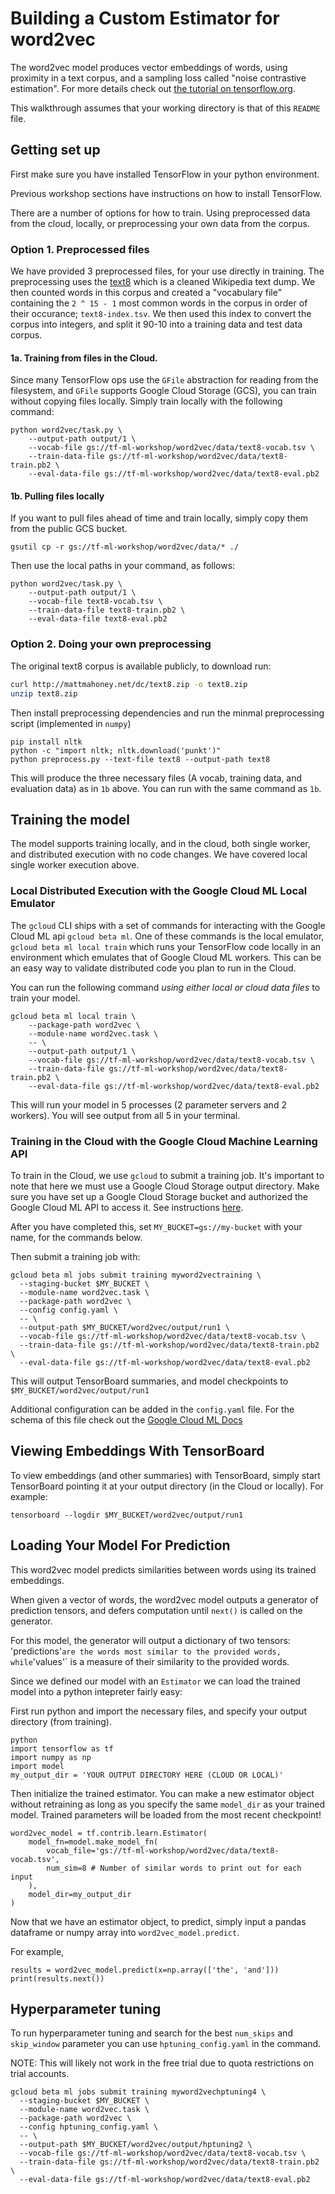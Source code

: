 # Building a Custom Estimator for word2vec

The word2vec model produces vector embeddings of words, using proximity in a text corpus, and a sampling loss called "noise contrastive estimation". For more details check out [the tutorial on tensorflow.org](https://www.tensorflow.org/tutorials/word2vec/).

This walkthrough assumes that your working directory is that of this `README` file.

## Getting set up

First make sure you have installed TensorFlow in your python environment.

Previous workshop sections have instructions on how to install TensorFlow.

There are a number of options for how to train. Using preprocessed data from the cloud, locally, or preprocessing your own data from the corpus.


### Option 1. Preprocessed files

We have provided 3 preprocessed files, for your use directly in training. The preprocessing uses the [text8](http://mattmahoney.net/dc/textdata) which is a cleaned Wikipedia text dump. We then counted words in this corpus and created a "vocabulary file" containing the `2 ^ 15 - 1` most common words in the corpus in order of their occurance; `text8-index.tsv`. We then used this index to convert the corpus into integers, and split it 90-10 into a training data and test data corpus.

#### 1a. Training from files in the Cloud.

Since many TensorFlow ops use the `GFile` abstraction for reading from the filesystem, and `GFile` supports Google Cloud Storage (GCS), you can train without copying files locally. Simply train locally with the following command:

```
python word2vec/task.py \
    --output-path output/1 \
    --vocab-file gs://tf-ml-workshop/word2vec/data/text8-vocab.tsv \
    --train-data-file gs://tf-ml-workshop/word2vec/data/text8-train.pb2 \
    --eval-data-file gs://tf-ml-workshop/word2vec/data/text8-eval.pb2
```

#### 1b. Pulling files locally

If you want to pull files ahead of time and train locally, simply copy them from the public GCS bucket.

```
gsutil cp -r gs://tf-ml-workshop/word2vec/data/* ./
```

Then use the local paths in your command, as follows:

```
python word2vec/task.py \
    --output-path output/1 \
    --vocab-file text8-vocab.tsv \
    --train-data-file text8-train.pb2 \
    --eval-data-file text8-eval.pb2
```


### Option 2. Doing your own preprocessing

The original text8 corpus is available publicly, to download run:

```sh
curl http://mattmahoney.net/dc/text8.zip -o text8.zip
unzip text8.zip
```

Then install preprocessing dependencies and run the minmal preprocessing script (implemented in `numpy`)

```
pip install nltk
python -c "import nltk; nltk.download('punkt')"
python preprocess.py --text-file text8 --output-path text8
```

This will produce the three necessary files (A vocab, training data, and evaluation data) as in `1b` above. You can run with the same command as `1b`.

## Training the model

The model supports training locally, and in the cloud, both single worker, and distributed execution with no code changes. We have covered local single worker execution above.

### Local Distributed Execution with the Google Cloud ML Local Emulator

The `gcloud` CLI ships with a set of commands for interacting with the Google Cloud ML api `gcloud beta ml`. One of these commands is the local emulator, `gcloud beta ml local train` which runs your TensorFlow code locally in an environment which emulates that of Google Cloud ML workers. This can be an easy way to validate distributed code you plan to run in the Cloud.

You can run the following command *using either local or cloud data files* to train your model.

```
gcloud beta ml local train \
    --package-path word2vec \
    --module-name word2vec.task \
    -- \
    --output-path output/1 \
    --vocab-file gs://tf-ml-workshop/word2vec/data/text8-vocab.tsv \
    --train-data-file gs://tf-ml-workshop/word2vec/data/text8-train.pb2 \
    --eval-data-file gs://tf-ml-workshop/word2vec/data/text8-eval.pb2
```

This will run your model in 5 processes (2 parameter servers and 2 workers). You will see output from all 5 in your terminal.

### Training in the Cloud with the Google Cloud Machine Learning API

To train in the Cloud, we use `gcloud` to submit a training job. It's important to note that here we must use a Google Cloud Storage output directory. Make sure you have set up a Google Cloud Storage bucket and authorized the Google Cloud ML API to access it. See instructions [here](../../INSTALL.md#project-and-cloud-ml-setup).

After you have completed this, set `MY_BUCKET=gs://my-bucket` with your name, for the commands below.

Then submit a training job with:

```
gcloud beta ml jobs submit training myword2vectraining \
  --staging-bucket $MY_BUCKET \
  --module-name word2vec.task \
  --package-path word2vec \
  --config config.yaml \
  -- \
  --output-path $MY_BUCKET/word2vec/output/run1 \
  --vocab-file gs://tf-ml-workshop/word2vec/data/text8-vocab.tsv \
  --train-data-file gs://tf-ml-workshop/word2vec/data/text8-train.pb2 \
  --eval-data-file gs://tf-ml-workshop/word2vec/data/text8-eval.pb2
```

This will output TensorBoard summaries, and model checkpoints to `$MY_BUCKET/word2vec/output/run1`

Additional configuration can be added in the `config.yaml` file. For the schema of this file check out the [Google Cloud ML Docs](https://cloud.google.com/ml/reference/configuration-data-structures#yaml_configuration_file)

## Viewing Embeddings With TensorBoard

To view embeddings (and other summaries) with TensorBoard, simply start TensorBoard pointing it at your output directory (in the Cloud or locally). For example:

```
tensorboard --logdir $MY_BUCKET/word2vec/output/run1
```

## Loading Your Model For Prediction

This word2vec model predicts similarities between words using its trained embeddings.

When given a vector of words, the word2vec model outputs a generator of prediction tensors, and defers computation until `next()` is called on the generator.

For this model, the generator will output a dictionary of two tensors: 'predictions'` are the words most similar to the provided words, while `'values'` is a measure of their similarity to the provided words.

Since we defined our model with an `Estimator` we can load the trained model into a python intepreter fairly easy:

First run python and import the necessary files, and specify your output directory (from training).
```
python
import tensorflow as tf
import numpy as np
import model
my_output_dir = 'YOUR OUTPUT DIRECTORY HERE (CLOUD OR LOCAL)'
```

Then initialize the trained estimator. You can make a new estimator object without retraining as long as you specify the same `model_dir` as your trained model. Trained parameters will be loaded from the most recent checkpoint!

```
word2vec_model = tf.contrib.learn.Estimator(
    model_fn=model.make_model_fn(
        vocab_file='gs://tf-ml-workshop/word2vec/data/text8-vocab.tsv',
        num_sim=8 # Number of similar words to print out for each input
    ),
    model_dir=my_output_dir
)
```

Now that we have an estimator object, to predict, simply input a pandas dataframe or numpy array into `word2vec_model.predict`.

For example,
```
results = word2vec_model.predict(x=np.array(['the', 'and']))
print(results.next())
```

## Hyperparameter tuning

To run hyperparameter tuning and search for the best `num_skips` and `skip_window` parameter you can use `hptuning_config.yaml` in the command.

NOTE: This will likely not work in the free trial due to quota restrictions on trial accounts.

```
gcloud beta ml jobs submit training myword2vechptuning4 \
  --staging-bucket $MY_BUCKET \
  --module-name word2vec.task \
  --package-path word2vec \
  --config hptuning_config.yaml \
  -- \
  --output-path $MY_BUCKET/word2vec/output/hptuning2 \
  --vocab-file gs://tf-ml-workshop/word2vec/data/text8-vocab.tsv \
  --train-data-file gs://tf-ml-workshop/word2vec/data/text8-train.pb2 \
  --eval-data-file gs://tf-ml-workshop/word2vec/data/text8-eval.pb2
```

